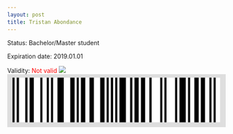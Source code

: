 ```yaml
---
layout: post
title: Tristan Abondance
---
```


Status: Bachelor/Master student

Expiration date: 2019.01.01

Validity: <font color="red"> Not valid</font> 
![](/members/img/Tristan_Abondance.png)
![](/members/img/bar.png)
